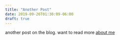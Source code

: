 ```yaml
---
title: "Another Post"
date: 2019-09-26T01:30:09-06:00
draft: true
---
```


another post on the blog. want to read more [about me](/about)